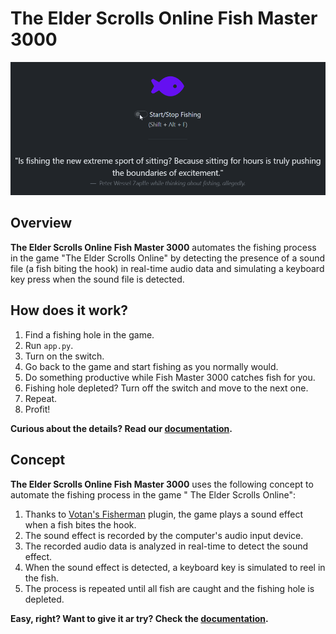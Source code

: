 # The Elder Scrolls Online Fish Master 3000

[![The Elder Scrolls Online Fish Master 3000](https://raw.githubusercontent.com/Dioscorides/The-Elder-Scrolls-Online-Fish-Master-3000/master/.github/fish.gif)](https://dioscorides.github.io/The-Elder-Scrolls-Online-Fish-Master-3000/)
## Overview

**The Elder Scrolls Online Fish Master 3000** automates the fishing process in the game "The Elder Scrolls Online" by
detecting the presence of a sound file (a fish biting the hook) in real-time audio data and simulating a keyboard key
press when the sound file is detected.

## How does it work?

1. Find a fishing hole in the game.
2. Run `app.py`.
3. Turn on the switch.
4. Go back to the game and start fishing as you normally would.
5. Do something productive while Fish Master 3000 catches fish for you.
6. Fishing hole depleted? Turn off the switch and move to the next one.
7. Repeat.
8. Profit!

**Curious about the details? Read
our [documentation](https://dioscorides.github.io/The-Elder-Scrolls-Online-Fish-Master-3000/).**

## Concept

**The Elder Scrolls Online Fish Master 3000** uses the following concept to automate the fishing process in the game "
The Elder Scrolls Online":

1. Thanks to [Votan's Fisherman](https://www.esoui.com/downloads/info918-VotansFisherman.html) plugin, the game plays a
   sound effect when a fish bites the hook.
2. The sound effect is recorded by the computer's audio input device.
3. The recorded audio data is analyzed in real-time to detect the sound effect.
4. When the sound effect is detected, a keyboard key is simulated to reel in the fish.
5. The process is repeated until all fish are caught and the fishing hole is depleted.

**Easy, right? Want to give it ar try? Check
the [documentation](https://dioscorides.github.io/The-Elder-Scrolls-Online-Fish-Master-3000/).**

